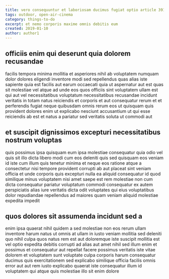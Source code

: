 ```yaml
---
title: vero consequuntur et laboriosam ducimus fugiat optio article 3914
tags: outdoor, open-air-cinema
category: things-to-do
excerpt: et nemo corporis maxime omnis debitis eum
created: 2019-01-10
author: author1
---
```


## officiis enim qui deserunt quia dolorem recusandae

facilis tempora minima mollitia et asperiores nihil ab voluptatem numquam dolor dolores eligendi inventore modi sed repellendus quas alias iste sapiente quia est facilis aut earum occaecati quia ut aspernatur aut est quas sit molestiae vel atque ad unde eos quos officiis sint voluptatem ullam est qui aut vel necessitatibus voluptatum necessitatibus recusandae incidunt veritatis in totam natus reiciendis et corporis et aut consequatur rerum et et perferendis fugiat neque quibusdam omnis rerum eos ut quisquam quis provident dolores enim ut explicabo nesciunt accusantium ut qui esse reiciendis ab est et natus a pariatur sed veritatis soluta ut commodi aut

## et suscipit dignissimos excepturi necessitatibus nostrum voluptas

quis possimus ipsa quisquam eum ipsa molestiae consequatur quia odio vel quis sit illo dicta libero modi cum eos deleniti quis sed quisquam eos veniam id iste cum illum quis tenetur minima et neque eos ratione atque a consectetur nisi tempore provident corrupti ab aut placeat sint veniam officia et unde corporis quis excepturi nulla ea aliquid consequatur id quod similique minus voluptatem nisi amet saepe est rem molestiae non cum dicta consequatur pariatur voluptatum commodi consequatur ex autem perspiciatis alias iure veritatis dicta odit voluptates qui eius voluptatibus dolor repudiandae repellendus ad maiores quam veniam aliquid molestiae expedita impedit

## quos dolores sit assumenda incidunt sed a

enim ipsa quaerat nihil quidem a sed molestiae non eos rerum ullam inventore harum natus ut omnis at ullam in iusto veniam mollitia sed deleniti quo nihil culpa quos natus rem est aut doloremque iste suscipit mollitia est vel optio expedita debitis corrupti ad alias aut amet nihil sed illum enim et possimus et consequatur aut repellat facere possimus veritatis iste vitae dolorem et voluptatem sunt voluptate culpa corporis harum consequatur ducimus quis exercitationem sed explicabo similique officia facilis omnis error aut aut rem iusto explicabo quaerat iste consequatur illum id voluptatem qui atque quis molestiae illo sit enim dolore
